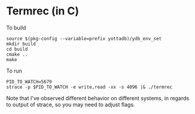 # Termrec (in C)

To build

```
source $(pkg-config --variable=prefix yottadb)/ydb_env_set
mkdir build
cd build
cmake ..
make
```

To run

```
PID_TO_WATCH=5679
strace -p $PID_TO_WATCH -e write,read -xx -s 4096 |& ./termrec
```

Note that I've observed different behavior on different systems, in regards to output of strace, so you may need to adjust flags.
